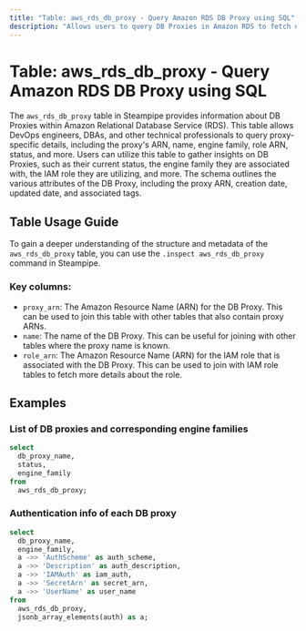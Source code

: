 ```yaml
---
title: "Table: aws_rds_db_proxy - Query Amazon RDS DB Proxy using SQL"
description: "Allows users to query DB Proxies in Amazon RDS to fetch detailed information about each proxy, including its ARN, name, engine family, role ARN, status, and more."
---
```


# Table: aws_rds_db_proxy - Query Amazon RDS DB Proxy using SQL

The `aws_rds_db_proxy` table in Steampipe provides information about DB Proxies within Amazon Relational Database Service (RDS). This table allows DevOps engineers, DBAs, and other technical professionals to query proxy-specific details, including the proxy's ARN, name, engine family, role ARN, status, and more. Users can utilize this table to gather insights on DB Proxies, such as their current status, the engine family they are associated with, the IAM role they are utilizing, and more. The schema outlines the various attributes of the DB Proxy, including the proxy ARN, creation date, updated date, and associated tags.

## Table Usage Guide

To gain a deeper understanding of the structure and metadata of the `aws_rds_db_proxy` table, you can use the `.inspect aws_rds_db_proxy` command in Steampipe.

### Key columns:

- `proxy_arn`: The Amazon Resource Name (ARN) for the DB Proxy. This can be used to join this table with other tables that also contain proxy ARNs.
- `name`: The name of the DB Proxy. This can be useful for joining with other tables where the proxy name is known.
- `role_arn`: The Amazon Resource Name (ARN) for the IAM role that is associated with the DB Proxy. This can be used to join with IAM role tables to fetch more details about the role.

## Examples

### List of DB proxies and corresponding engine families

```sql
select
  db_proxy_name,
  status,
  engine_family
from
  aws_rds_db_proxy;
```

### Authentication info of each DB proxy

```sql
select
  db_proxy_name,
  engine_family,
  a ->> 'AuthScheme' as auth_scheme,
  a ->> 'Description' as auth_description,
  a ->> 'IAMAuth' as iam_auth,
  a ->> 'SecretArn' as secret_arn,
  a ->> 'UserName' as user_name
from
  aws_rds_db_proxy,
  jsonb_array_elements(auth) as a;
```
